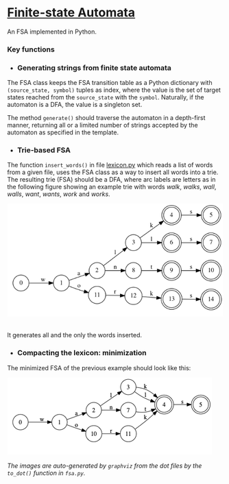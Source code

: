 # [Finite-state Automata](https://dsacl3-2019.github.io/a4/)

An FSA implemented in Python. 

### Key functions

* ### Generating strings from finite state automata 

The FSA class keeps the FSA transition table
as a Python dictionary with `(source_state, symbol)` tuples as index,
where the value is the set of target states 
reached from the `source_state` with the `symbol`.
Naturally, if the automaton is a DFA, the value is a singleton set.

The method `generate()` should traverse the automaton in a depth-first manner,
returning all or a limited number of strings accepted by the automaton as specified in the template.


* ### Trie-based FSA

The function `insert_words()`
in file [lexicon.py](lexicon.py)
which reads a list of words from a given file,
uses the FSA class as a way to insert all words into a trie.
The resulting trie (FSA) should be a DFA,
where arc labels are letters as in the following figure
showing an example trie with words
_walk_, _walks_, _wall_, _walls_, _want_, _wants_, _work_ and _works_.

![](example-trie.png)

<br>
It generates all and the only the words inserted.

* ### Compacting the lexicon: minimization

The minimized FSA of the previous example should look like this:

![](minimized.png)

_The images are auto-generated by `graphviz` from the dot files by the `to_dot()` function in `fsa.py`._
